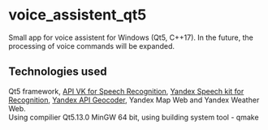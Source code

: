 # voice_assistent_qt5
Small app for voice assistent for Windows (Qt5, C++17). In the future, the processing of voice commands will be expanded.

## Technologies used
Qt5 framework, [API VK for Speech Recognition](https://dev.vk.com/api/voice-tech), [Yandex Speech kit for Recognition](https://cloud.yandex.ru/docs/speechkit), [Yandex API Geocoder](https://yandex.ru/dev/maps/geocoder/),  Yandex Map Web and Yandex Weather Web.  
Using compilier Qt5.13.0 MinGW 64 bit, using building system tool - qmake
